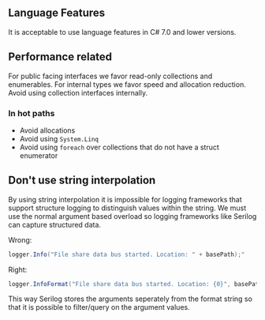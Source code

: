## Language Features
It is acceptable to use language features in C# 7.0 and lower versions.

## Performance related

For public facing interfaces we favor read-only collections and enumerables. For internal types we favor speed and allocation reduction. Avoid using collection interfaces internally.

### In hot paths

* Avoid allocations
* Avoid using `System.Linq`
* Avoid using `foreach` over collections that do not have a struct enumerator

## Don't use string interpolation

By using string interpolation it is impossible for logging frameworks that support structure logging to distinguish values within the string. We must use the normal argument based overload so logging frameworks like Serilog can capture structured data.

Wrong:

```c#
logger.Info("File share data bus started. Location: " + basePath);"
```

Right:

```c#
logger.InfoFormat("File share data bus started. Location: {0}", basePath);
```

This way Serilog stores the arguments seperately from the format string so that it is possible to filter/query on the argument values.

